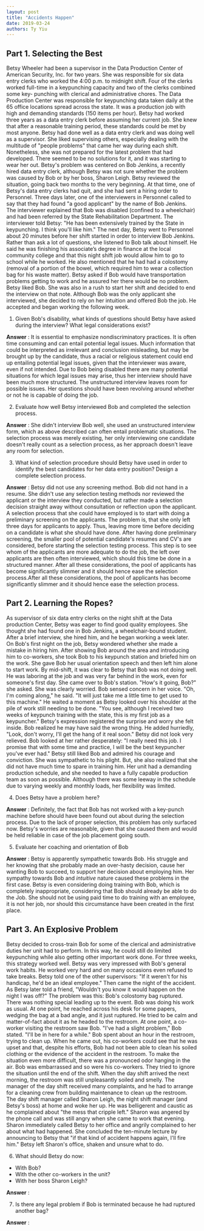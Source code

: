 ```yaml
---
layout: post
title: "Accidents Happen"
date: 2019-03-24
authors: Ty Yiu
---
```


## Part 1. Selecting the Best
Betsy Wheeler had been a supervisor in the Data Production Center of American
Security, Inc. for two years. She was responsible for six data entry clerks who
worked the 4:00 p.m. to midnight shift. Four of the clerks worked full-time in a
keypunching capacity and two of the clerks combined some key- punching with
clerical and administrative chores.  The Data Production Center was responsible
for keypunching data taken daily at the 65 office locations spread across the
state. It was a production job with high and demanding standards (150 items per
hour). Betsy had worked three years as a data entry clerk before assuming her
current job. She knew that after a reasonable training period, these standards
could be met by most anyone. Betsy had done well as a data entry clerk and was
doing well as a supervisor. She liked supervising others, especially dealing
with the multitude of "people problems" that came her way during each shift.
Nonetheless, she was not prepared for the latest problem that had developed.
There seemed to be no solutions for it, and it was starting to wear her out.
Betsy's problem was centered on Bob Jenkins, a recently hired data entry clerk,
although Betsy was not sure whether the problem was caused by Bob or by her
boss, Sharon Leigh. Betsy reviewed the situation, going back two months to the
very beginning.  At that time, one of Betsy's data entry clerks had quit, and
she had sent a hiring order to Personnel. Three days later, one of the
interviewers in Personnel called to say that they had found "a good applicant"
by the name of Bob Jenkins. The interviewer explained that Bob was disabled
(confined to a wheelchair) and had been referred by the State Rehabilitation
Department.  The interviewer told Betsy: "He has been extensively trained by the
State in keypunching. I think you'll like him." The next day, Betsy went to
Personnel about 20 minutes before her shift started in order to interview Bob
Jenkins. Rather than ask a lot of questions, she listened to Bob talk about
himself. He said he was finishing his associate’s degree in finance at the local
community college and that this night shift job would allow him to go to school
while he worked. He also mentioned that he had had a colostomy (removal of a
portion of the bowel, which required him to wear a collection bag for his waste
matter). Betsy asked if Bob would have transportation problems getting to work
and he assured her there would be no problem.  Betsy liked Bob. She was also in
a rush to start her shift and decided to end the interview on that note.
Although Bob was the only applicant she interviewed, she decided to rely on her
intuition and offered Bob the job. He accepted and began working the following
week.

1. Given Bob's disability, what kinds of questions should Betsy have asked
   during the interview? What legal considerations exist?

**Answer**
: It is essential to emphasize nondiscriminatory practices. It is often time
consuming and can entail potential legal issues. Much information that could be
interpreted as irrelevant and conclusion misleading, but may be brought up by
the candidate, thus a racial or religious statement could end up entailing
potential legal issues, given that the interviewer was aware, even if not
intended. Due to Bob being disabled there are many potential situations for
which legal issues may arise, thus her interview should have been much more
structured. The unstructured interview leaves room for possible issues. Her
questions should have been revolving around whether or not he is capable of
doing the job.

2. Evaluate how well Betsy interviewed Bob and completed the selection process.

**Answer**
: She didn't interview Bob well, she used an unstructured interview form, which
as above described can often entail problematic situations. The selection
process was merely existing, her only interviewing one candidate doesn't really
count as a selection process, as her approach doesn't leave any room for
selection. 

3. What kind of selection procedure should Betsy have used in order to identify
   the best candidates for her data entry position? Design a complete selection
   process.

**Answer** 
: Betsy did not use any screening method. Bob did not hand in a
resume. She didn't use any selection testing methods nor reviewed the applicant
or the interview they conducted, but rather made a selection decision straight
away without consultation or reflection upon the applicant. A selection process
that she could have employed is to start with doing a preliminary screening on
the applicants. The problem is, that she only left three days for applicants to
apply. Thus, leaving more time before deciding on a candidate is what she should
have done. After having done preliminary screening, the smaller pool of
potential candidate's resumes and CV's are considered, before starting the
selection testing process. This step is to see whom of the applicants are more
adequate to do the job, the left over applicants are then often interviewed,
which should this time be done in a structured manner. After all these
considerations, the pool of applicants has become significantly slimmer and it
should hence ease the selection process.After all these considerations, the pool
of applicants has become significantly slimmer and it should hence ease the
selection process.

## Part 2. Learning the Ropes?
As supervisor of six data entry clerks on the night shift at the Data production
Center, Betsy was eager to find good quality employees. She thought she had
found one in Bob Jenkins, a wheelchair-bound student. After a brief interview,
she hired him, and he began working a week later.  On Bob's first night on the
job, Betsy wondered whether she made a mistake in hiring him. After showing Bob
around the area and introducing him to co-workers, she took Bob to his keypunch
station and briefed him on the work. She gave Bob her usual orientation speech
and then left him alone to start work. By mid-shift, it was clear to Betsy that
Bob was not doing well. He was laboring at the job and was very far behind in
the work, even for someone's first day.  She came over to Bob's station. "How's
it going, Bob?" she asked. She was clearly worried.  Bob sensed concern in her
voice. "Oh, I'm coming along," he said. "It will just take me a little time to
get used to this machine." He waited a moment as Betsy looked over his shoulder
at the pile of work still needing to be done. "You see, although I received two
weeks of keypunch training with the state, this is my first job as a
keypuncher." Betsy's expression registered the surprise and worry she felt
inside. Bob realized he may have said the wrong thing. He added hurriedly,
"Look, don't worry, I'll get the hang of it real soon." Betsy did not look very
relieved. Bob looked at her rather desperately: "I really need this job. I
promise that with some time and practice, I will be the best keypuncher you've
ever had." Betsy still liked Bob and admired his courage and conviction. She was
sympathetic to his plight. But, she also realized that she did not have much
time to spare in training him. Her unit had a demanding production schedule, and
she needed to have a fully capable production team as soon as possible. Although
there was some leeway in the schedule due to varying weekly and monthly loads,
her flexibility was limited.

4. Does Betsy have a problem here?

**Answer**
: Definitely, the fact that Bob has not worked with a key-punch machine before
should have been found out about during the selection process. Due to the lack
of proper selection, this problem has only surfaced now. Betsy's worries are
reasonable, given that she caused them and would be held reliable in case of the
job placement going south. 

5. Evaluate her coaching and orientation of Bob

**Answer**
: Betsy is apparently sympathetic towards Bob. His struggle and her knowing that
she probably made an over-hasty decision, cause her wanting Bob to succeed, to
support her decision about employing him. Her sympathy towards Bob and
*intuitive* nature caused these problems in the first case. Betsy is even
considering doing training with Bob, which is completely inappropriate,
considering that Bob should already be able to do the Job. She should not be
using paid time to do training with an employee, it is not her job, nor should
this circumstance have been created in the first place.

## Part 3. An Explosive Problem
Betsy decided to cross-train Bob for some of the clerical and administrative
duties her unit had to perform. In this way, he could still do limited
keypunching while also getting other important work done. For three weeks, this
strategy worked well. Betsy was very impressed with Bob's general work habits.
He worked very hard and on many occasions even refused to take breaks. Betsy
told one of the other supervisors: "If it weren't for his handicap, he'd be an
ideal employee." Then came the night of the accident. As Betsy later told a
friend, "Wouldn't you know it would happen on the night I was off?" The problem
was this: Bob's colostomy bag ruptured. There was nothing special leading up to
the event. Bob was doing his work as usual. At one point, he reached across his
desk for some papers, wedging the bag at a bad angle, and it just ruptured.  He
tried to be calm and matter-of-fact about it as he headed to the restroom. At
one point, a co-worker visiting the restroom saw Bob.  "I've had a slight
problem," Bob stated. "I'll be in here for a while." Bob spent about an hour in
the restroom, trying to clean up. When he came out, his co-workers could see
that he was upset and that, despite his efforts, Bob had not been able to clean
his soiled clothing or the evidence of the accident in the restroom. To make the
situation even more difficult, there was a pronounced odor hanging in the air.
Bob was embarrassed and so were his co-workers. They tried to ignore the
situation until the end of the shift.  When the day shift arrived the next
morning, the restroom was still unpleasantly soiled and smelly. The manager of
the day shift received many complaints, and he had to arrange for a cleaning
crew from building maintenance to clean up the restroom.  The day shift manager
called Sharon Leigh, the night shift manager (and Betsy's boss) at home and woke
her up. He was belligerent and caustic as he complained about "the mess that
cripple left." Sharon was angered by the phone call and was still angry when she
came to work that evening. Sharon immediately called Betsy to her office and
angrily complained to her about what had happened. She concluded the ten-minute
lecture by announcing to Betsy that "if that kind of accident happens again,
I'll fire him." Betsy left Sharon's office, shaken and unsure what to do.

6. What should Betsy do now:
- With Bob?
- With the other co-workers in the unit?
- With her boss Sharon Leigh?

**Answer**
:

7. Is there any legal problem if Bob is terminated because he had ruptured
another bag?

**Answer**
:
